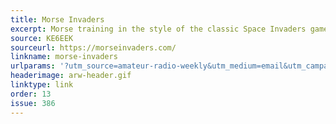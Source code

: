 ```yaml
---
title: Morse Invaders
excerpt: Morse training in the style of the classic Space Invaders game.
source: KE6EEK
sourceurl: https://morseinvaders.com/
linkname: morse-invaders
urlparams: '?utm_source=amateur-radio-weekly&utm_medium=email&utm_campaign=newsletter'
headerimage: arw-header.gif
linktype: link
order: 13
issue: 386
---
```

